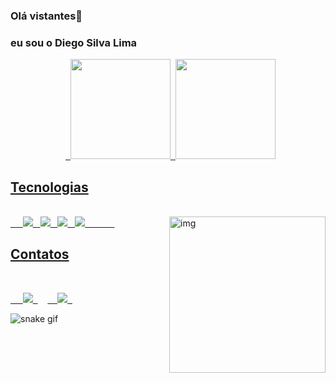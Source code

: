 ### Olá vistantes👋
### eu sou o Diego Silva Lima

<div align="center">  <a href="https://github.com/skliners">  <img height="160em" src="https://github-readme-stats.vercel.app/api?username=skliners&show_icons=true&theme=dracula&include_all_commits=true&count_private=true"/>  <img height="160em" src="https://github-readme-stats.vercel.app/api/top-langs/?username=skliners&layout=compact&langs_count=7&theme=dracula"/>
</div>

## Tecnologias

<div style="display: inline_block"><br>    
  <img src="https://img.icons8.com/color/48/000000/html-5--v1.png"/>  
  <img src="https://img.icons8.com/color/48/000000/css3.png"/>  
  <img src="https://img.icons8.com/color/48/000000/javascript--v1.png"/>  
  <img src="https://img.icons8.com/color/48/000000/c-sharp-logo.png"/> 
  <img align="right" alt="img" height="250" src="https://gifs.eco.br/wp-content/uploads/2022/05/gifs-de-mario-bros-7.gif"/>          
</div>

## Contatos

<div style="display: inline_block"><br>

  <a target="_blank" href="mailto:diego.1311lima@gmail.com">    <img src="https://img.icons8.com/color/48/000000/gmail--v1.png"/>  </a>    <a target="_blank" href="https://www.linkedin.com/in/alexandre-develop/">    <img src="https://img.icons8.com/color/48/000000/linkedin-circled--v1.png"/>  </a>  
</div>

![snake gif](https://github.com/skliners/skliners/blob/output/github-contribution-grid-snake.svg)


